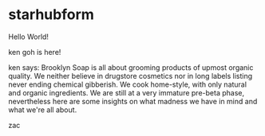 starhubform
===========
Hello World!

ken goh is here!

ken says: Brooklyn Soap is all about grooming products of upmost organic quality. We neither believe in drugstore cosmetics nor in long labels listing never ending chemical gibberish. We cook home-style, with only natural and organic ingredients. We are still at a very immature pre-beta phase, nevertheless here are some insights on what madness we have in mind and what we're all about.

zac